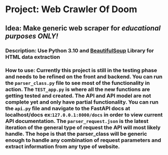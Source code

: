 # Project: Web Crawler Of Doom
## Idea: Make generic web scraper for *educational purposes ONLY!* 
### Description: Use Python 3.10 and [BeautifulSoup](https://www.crummy.com/software/BeautifulSoup/bs4/doc/) Library for HTML data extraction 
### <b>How to use:</b> Currently this project is still in the testing phase and needs to be refined on the front and backend. You can run the `parser_class.py` file to see most of the functionality in action. The `TEST_app.py` is where all the new functions are getting tested and created. The API and API model are not complete yet and only have partial functionality. You can run the `api.py` file and navigate to the FastAPI docs at localhost/docs ex:`127.0.0.1:8000/docs` in order to view current API documentation. The `parser_request.json` is the latest iteration of the general type of request the API will most likely handle. The hope is that the parser_class will be generic enough to handle any combination of request parameters and extract information from any type of website. 